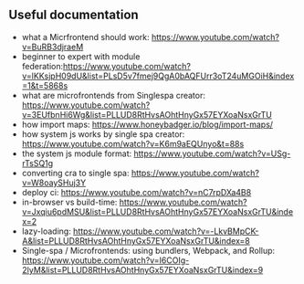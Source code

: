 ## Useful documentation
- what a Micrfrontend should work: https://www.youtube.com/watch?v=BuRB3djraeM
- beginner to expert with module federation:https://www.youtube.com/watch?v=lKKsjpH09dU&list=PLsD5v7fmej9QgA0bAQFUrr3oT24uMGOiH&index=1&t=5868s
- what are microfrontends from Singlespa creator: https://www.youtube.com/watch?v=3EUfbnHi6Wg&list=PLLUD8RtHvsAOhtHnyGx57EYXoaNsxGrTU
- how import maps: https://www.honeybadger.io/blog/import-maps/
- how system js works by single spa creator: https://www.youtube.com/watch?v=K6m9aEQUnyo&t=88s
- the system js module format: https://www.youtube.com/watch?v=USg-rTsSQ1g
- converting cra to single spa: https://www.youtube.com/watch?v=W8oaySHuj3Y
- deploy ci: https://www.youtube.com/watch?v=nC7rpDXa4B8
- in-browser vs build-time: https://www.youtube.com/watch?v=Jxqiu6pdMSU&list=PLLUD8RtHvsAOhtHnyGx57EYXoaNsxGrTU&index=2
- lazy-loading: https://www.youtube.com/watch?v=-LkvBMpCK-A&list=PLLUD8RtHvsAOhtHnyGx57EYXoaNsxGrTU&index=8
- Single-spa / Microfrontends: using bundlers, Webpack, and Rollup: https://www.youtube.com/watch?v=I6COIg-2lyM&list=PLLUD8RtHvsAOhtHnyGx57EYXoaNsxGrTU&index=9
